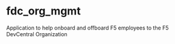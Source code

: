 # fdc_org_mgmt
Application to help onboard and offboard F5 employees to the F5 DevCentral Organization
